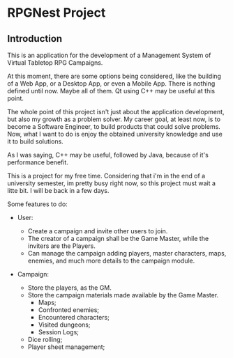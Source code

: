 # RPGNest Project

## Introduction

This is an application for the development of a Management System of Virtual Tabletop RPG Campaigns. 

At this moment, there are some options being considered, like the building of a Web App, or a Desktop App, or even a Mobile App. There is nothing defined until now. Maybe all of them. Qt using C++ may be useful at this point.

The whole point of this project isn't just about the application development, but also my growth as a problem solver. My career goal, at least now, is to become a Software Engineer, to build products that could solve problems. Now, what I want to do is enjoy the obtained university knowledge and use it to build solutions. 

As I was saying, C++ may be useful, followed by Java, because of it's performance benefit.

This is a project for my free time. Considering that i'm in the end of a university semester, im pretty busy right now, so this project must wait a litte bit. I will be back in a few days. 

Some features to do:

* User:
    * Create a campaign and invite other users to join.
    * The creator of a campaign shall be the Game Master, while the inviters are the Players.
    * Can manage the campaign adding players, master characters, maps, enemies, and much more details to the campaign module.
  
* Campaign:
    * Store the players, as the GM.
    * Store the campaign materials made available by the Game Master.
      * Maps;
      * Confronted enemies;
      * Encountered characters;
      * Visited dungeons;
      * Session Logs; 
    * Dice rolling; 
    * Player sheet management;

